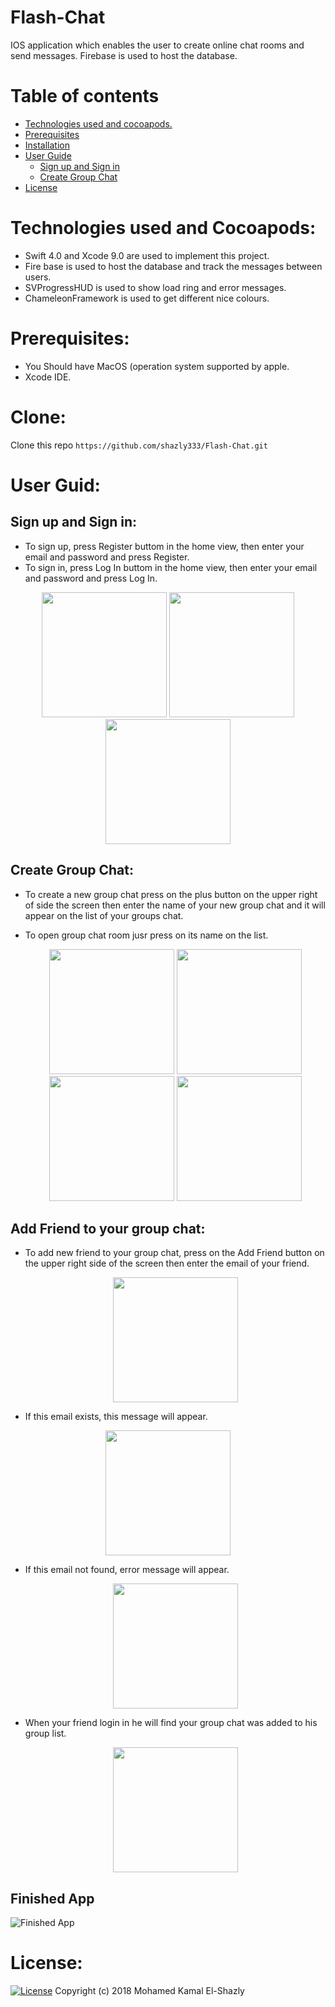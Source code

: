 # Flash-Chat

IOS application which enables the user to create online chat rooms and send messages. Firebase is used to host the database.

Table of contents
=================

<!--ts-->
   * [Technologies used and cocoapods.](#technologies-used-and-cocoapods)
   * [Prerequisites](#prerequisites)
   * [Installation](#clone)
   * [User Guide](#user-guide)
      * [Sign up and Sign in](#sign-up-and-sign-in)
      * [Create Group Chat](#create-group-chat)
   * [License](#license)
<!--te-->

Technologies used and Cocoapods:
===========

  - Swift 4.0 and Xcode 9.0 are used to implement this project.
  - Fire base is used to host the database and track the messages between users.
  - SVProgressHUD is used to show load ring and error messages.
  - ChameleonFramework is used to get different nice colours.
  
Prerequisites:
=============

  - You Should have MacOS (operation system supported by apple.
  - Xcode IDE.

Clone:
=====
  Clone this repo `https://github.com/shazly333/Flash-Chat.git`
  
User Guid:
==========

  Sign up and Sign in:
  --------------------
  
  - To sign up, press Register buttom in the home view, then enter your email and password and press Register.
  - To sign in, press Log In buttom in the home view, then enter your email and password and press Log In.
   <p align="center">
  <img src="images/home.png" width = "200">
    <img src="images/login.png" width = "200">
    <img src="images/signup.png" width = "200">
  </p>
  
  Create Group Chat:
  ------------------

  - To create a new group chat press on the plus button on the upper right of side the screen then enter the name of your new group chat and it will appear on the list of your groups chat.
  - To open group chat room jusr press on its name on the list.
    
      <p align="center">
         <img src="images/home.png" width = "200">
         <img src="images/Listgroup.png" width = "200">
        <img src="images/addgroup.png" width = "200">
          <img src="images/newchatroom.png" width = "200">
       </p>
  
  Add Friend to your group chat:
  -----------
  
  - To add new friend to your group chat, press on the Add Friend button on the upper right side of the screen then enter the email of your friend.
    
    <p align="center">
      <img src="images/addfriend.png" width = "200">
    </p>

  - If this email exists, this message will appear.
  
   <p align="center">
      <img src="images/sfriend.png" width = "200">
   </p>
    
  - If this email not found, error message will appear.
    
     <p align="center">
        <img src="images/sfriend.png" width = "200">
    </p>
    
   - When your friend login in he will find your group chat was added to his group list.
    
       <p align="center">
          <img src="images/freindlist.png" width = "200">
      </p>
    
## Finished App
![Finished App](https://github.com/londonappbrewery/Images/blob/master/Flash%20Chat.gif)



License:
=======

[![License](http://img.shields.io/:license-mit-blue.svg?style=flat-square)](http://badges.mit-license.org)
Copyright (c) 2018 Mohamed Kamal El-Shazly
